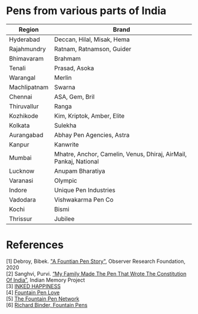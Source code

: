 # Pens from various parts of India
| Region            | Brand                                                                  |
| ----------------- | ---------------------------------------------------------------------- |
| Hyderabad         | Deccan, Hilal, Misak, Hema                                             |
| Rajahmundry       | Ratnam, Ratnamson, Guider                                              |
| Bhimavaram        | Brahmam                                                                |
| Tenali            | Prasad, Asoka                                                          |
| Warangal          | Merlin                                                                 |
| Machlipatnam      | Swarna                                                                 |
| Chennai           | ASA, Gem, Bril                                                         |
| Thiruvallur       | Ranga                                                                  |
| Kozhikode         | Kim, Kriptok, Amber, Elite                                             |
| Kolkata           | Sulekha                                                                |
| Aurangabad        | Abhay Pen Agencies, Astra                                              |
| Kanpur            | Kanwrite                                                               |
| Mumbai            | Mhatre, Anchor, Camelin, Venus, Dhiraj, AirMail, Pankaj, National      |
| Lucknow           | Anupam Bharatiya                                                       |
| Varanasi          | Olympic                                                                |
| Indore            | Unique Pen Industries                                                  |
| Vadodara          | Vishwakarma Pen Co                                                     |
| Kochi             | Bismi                                                                  |
| Thrissur          | Jubilee                                                                |

# References
[1] Debroy, Bibek. ["A Fountian Pen Story"](https://www.orfonline.org/wp-content/uploads/2020/06/ORF-Monograph-Fountain-Pen-Story.pdf), Observer Research Foundation, 2020  
[2] Sanghvi, Purvi. [“My Family Made The Pen That Wrote The Constitution Of India”](https://www.indianmemoryproject.com/122/), Indian Memory Project  
[3] [INKED HAPPINESS](https://www.inkedhappiness.com/)  
[4] [Fountain Pen Love](http://fountainpenlove.blogspot.com/)  
[5] [The Fountain Pen Network](https://www.fountainpennetwork.com/)  
[6] [Richard Binder, Fountain Pens](http://www.richardspens.com/index.html)
